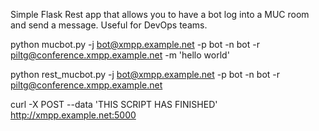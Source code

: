 Simple Flask Rest app that allows you to have a bot log into a MUC room and send a message. Useful for DevOps teams.

python mucbot.py -j bot@xmpp.example.net -p bot -n bot -r piltg@conference.xmpp.example.net -m 'hello world'

python rest_mucbot.py -j bot@xmpp.example.net -p bot -n bot -r piltg@conference.xmpp.example.net 

curl -X POST --data 'THIS SCRIPT HAS FINISHED' http://xmpp.example.net:5000
